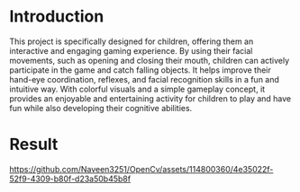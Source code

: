 # Introduction
This project is specifically designed for children, offering them an interactive and engaging gaming experience.
By using their facial movements, such as opening and closing their mouth, children can actively participate in the game and catch falling objects. 
It helps improve their hand-eye coordination, reflexes, and facial recognition skills in a fun and intuitive way. With colorful visuals and a simple gameplay concept, it provides an enjoyable and entertaining activity for children to play and have fun while also developing their cognitive abilities.
# Result


https://github.com/Naveen3251/OpenCv/assets/114800360/4e35022f-52f9-4309-b80f-d23a50b45b8f




